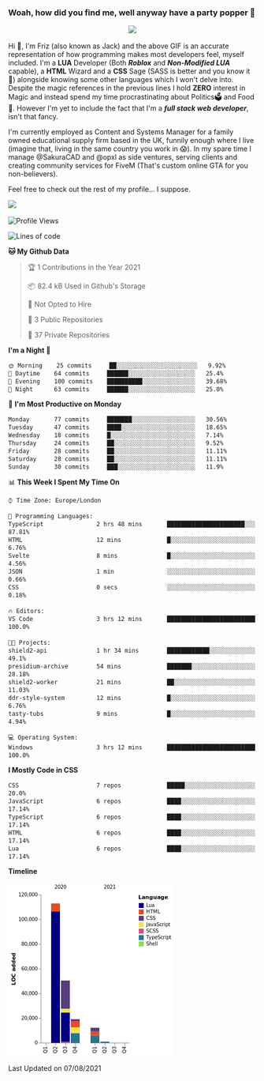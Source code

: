 ### Woah, how did you find me, well anyway have a party popper 🎉

<p align="center">
  <img  src="https://66.media.tumblr.com/d2766024a15e8c140bf20f314664eed2/d1615166bf58615c-d8/s400x600/aabc473a64edc43599d5345fd1e9e792d66ecc48.gifv">
</p>

Hi :wave:, I'm Friz (also known as Jack) and the above GIF is an accurate representation of how programming makes most developers feel, myself included. I'm a **LUA** Developer (Both ***Roblox*** and ***Non-Modified LUA*** capable), a **HTML** Wizard and a **CSS** Sage (SASS is better and you know it :pray:) alongside knowing some other languages which I won't delve into. Despite the magic references in the previous lines I hold **ZERO** interest in Magic and instead spend my time procrastinating about Politics🗳️ and Food🍔. However I'm yet to include the fact that I'm a ***full stack web developer***, isn't that fancy.

I'm currently employed as Content and Systems Manager for a family owned educational supply firm based in the UK, funnily enough where I live (imagine that, living in the same country you work in 😱). In my spare time I manage @SakuraCAD and @opxl as side ventures, serving clients and creating community services for FiveM (That's custom online GTA for you non-believers).

Feel free to check out the rest of my profile... I suppose.

<a href="https://github.com/anuraghazra/github-readme-stats">
  <img  src="https://github-readme-stats.vercel.app/api?username=JackOPXL&count_private=true&show_icons=true&theme=tokyonight" />
</a>



<!--START_SECTION:waka-->
![Profile Views](http://img.shields.io/badge/Profile%20Views-0-blue)

![Lines of code](https://img.shields.io/badge/From%20Hello%20World%20I%27ve%20Written-197569%20lines%20of%20code-blue)

**🐱 My Github Data** 

> 🏆 1 Contributions in the Year 2021
 > 
> 📦 82.4 kB Used in Github's Storage 
 > 
> 🚫 Not Opted to Hire
 > 
> 📜 3 Public Repositories 
 > 
> 🔑 37 Private Repositories  
 > 
**I'm a Night 🦉** 

```text
🌞 Morning    25 commits     ██░░░░░░░░░░░░░░░░░░░░░░░   9.92% 
🌆 Daytime    64 commits     ██████░░░░░░░░░░░░░░░░░░░   25.4% 
🌃 Evening    100 commits    ██████████░░░░░░░░░░░░░░░   39.68% 
🌙 Night      63 commits     ██████░░░░░░░░░░░░░░░░░░░   25.0%

```
📅 **I'm Most Productive on Monday** 

```text
Monday       77 commits     ███████░░░░░░░░░░░░░░░░░░   30.56% 
Tuesday      47 commits     ████░░░░░░░░░░░░░░░░░░░░░   18.65% 
Wednesday    18 commits     █░░░░░░░░░░░░░░░░░░░░░░░░   7.14% 
Thursday     24 commits     ██░░░░░░░░░░░░░░░░░░░░░░░   9.52% 
Friday       28 commits     ██░░░░░░░░░░░░░░░░░░░░░░░   11.11% 
Saturday     28 commits     ██░░░░░░░░░░░░░░░░░░░░░░░   11.11% 
Sunday       30 commits     ███░░░░░░░░░░░░░░░░░░░░░░   11.9%

```


📊 **This Week I Spent My Time On** 

```text
⌚︎ Time Zone: Europe/London

💬 Programming Languages: 
TypeScript               2 hrs 48 mins       ██████████████████████░░░   87.81% 
HTML                     12 mins             █░░░░░░░░░░░░░░░░░░░░░░░░   6.76% 
Svelte                   8 mins              █░░░░░░░░░░░░░░░░░░░░░░░░   4.56% 
JSON                     1 min               ░░░░░░░░░░░░░░░░░░░░░░░░░   0.66% 
CSS                      0 secs              ░░░░░░░░░░░░░░░░░░░░░░░░░   0.18%

🔥 Editors: 
VS Code                  3 hrs 12 mins       █████████████████████████   100.0%

🐱‍💻 Projects: 
shield2-api              1 hr 34 mins        ████████████░░░░░░░░░░░░░   49.1% 
presidium-archive        54 mins             ███████░░░░░░░░░░░░░░░░░░   28.18% 
shield2-worker           21 mins             ██░░░░░░░░░░░░░░░░░░░░░░░   11.03% 
ddr-style-system         12 mins             █░░░░░░░░░░░░░░░░░░░░░░░░   6.76% 
tasty-tubs               9 mins              █░░░░░░░░░░░░░░░░░░░░░░░░   4.94%

💻 Operating System: 
Windows                  3 hrs 12 mins       █████████████████████████   100.0%

```

**I Mostly Code in CSS** 

```text
CSS                      7 repos             █████░░░░░░░░░░░░░░░░░░░░   20.0% 
JavaScript               6 repos             ████░░░░░░░░░░░░░░░░░░░░░   17.14% 
TypeScript               6 repos             ████░░░░░░░░░░░░░░░░░░░░░   17.14% 
HTML                     6 repos             ████░░░░░░░░░░░░░░░░░░░░░   17.14% 
Lua                      6 repos             ████░░░░░░░░░░░░░░░░░░░░░   17.14%

```


**Timeline**

![Chart not found](https://raw.githubusercontent.com/JackOPXL/JackOPXL/master/charts/bar_graph.png) 


 Last Updated on 07/08/2021
<!--END_SECTION:waka-->

